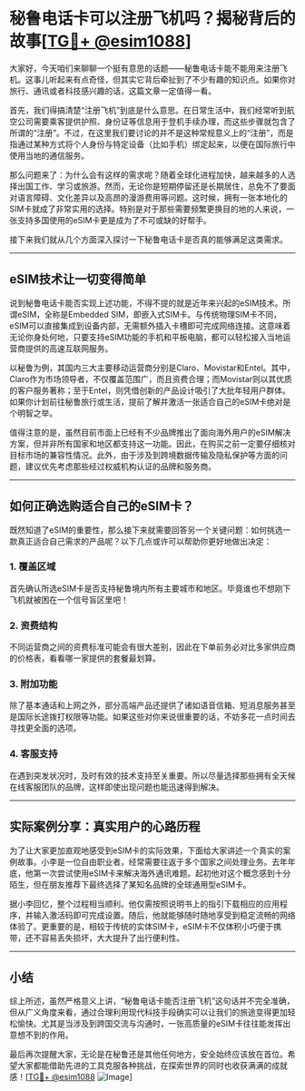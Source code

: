 # 秘鲁电话卡可以注册飞机吗？揭秘背后的故事[[TG💪+ @esim1088](https://t.me/s/esim1088)]

大家好，今天咱们来聊聊一个挺有意思的话题——秘鲁电话卡能不能用来注册飞机。这事儿听起来有点奇怪，但其实它背后牵扯到了不少有趣的知识点。如果你对旅行、通讯或者科技感兴趣的话，这篇文章一定值得一看。

首先，我们得搞清楚“注册飞机”到底是什么意思。在日常生活中，我们经常听到航空公司需要乘客提供护照、身份证等信息用于登机手续办理，而这些步骤就包含了所谓的“注册”。不过，在这里我们要讨论的并不是这种常规意义上的“注册”，而是指通过某种方式将个人身份与特定设备（比如手机）绑定起来，以便在国际旅行中使用当地的通信服务。

那么问题来了：为什么会有这样的需求呢？随着全球化进程加快，越来越多的人选择出国工作、学习或旅游。然而，无论你是短期停留还是长期居住，总免不了要面对语言障碍、文化差异以及高昂的漫游费用等问题。这时候，拥有一张本地化的SIM卡就成了非常实用的选择。特别是对于那些需要频繁更换目的地的人来说，一张支持多国使用的eSIM卡更是成为了不可或缺的好帮手。

接下来我们就从几个方面深入探讨一下秘鲁电话卡是否真的能够满足这类需求。

---

## eSIM技术让一切变得简单

说到秘鲁电话卡能否实现上述功能，不得不提的就是近年来兴起的eSIM技术。所谓eSIM，全称是Embedded SIM，即嵌入式SIM卡。与传统物理SIM卡不同，eSIM可以直接集成到设备内部，无需额外插入卡槽即可完成网络连接。这意味着无论你身处何地，只要支持eSIM功能的手机和平板电脑，都可以轻松接入当地运营商提供的高速互联网服务。

以秘鲁为例，其国内三大主要移动运营商分别是Claro、Movistar和Entel。其中，Claro作为市场领导者，不仅覆盖范围广，而且资费合理；而Movistar则以其优质的客户服务著称；至于Entel，则凭借创新的产品设计吸引了大批年轻用户群体。如果你计划前往秘鲁旅行或生活，提前了解并激活一张适合自己的eSIM卡绝对是个明智之举。

值得注意的是，虽然目前市面上已经有不少品牌推出了面向海外用户的eSIM解决方案，但并非所有国家和地区都支持这一功能。因此，在购买之前一定要仔细核对目标市场的兼容性情况。此外，由于涉及到跨境数据传输及隐私保护等方面的问题，建议优先考虑那些经过权威机构认证的品牌和服务商。

---

## 如何正确选购适合自己的eSIM卡？

既然知道了eSIM的重要性，那么接下来就需要回答另一个关键问题：如何挑选一款真正适合自己需求的产品呢？以下几点或许可以帮助你更好地做出决定：

### 1. **覆盖区域**
   首先确认所选eSIM卡是否支持秘鲁境内所有主要城市和地区。毕竟谁也不想刚下飞机就被困在一个信号盲区里吧！

### 2. **资费结构**
   不同运营商之间的资费标准可能会有很大差别，因此在下单前务必对比多家供应商的价格表，看看哪一家提供的套餐最划算。

### 3. **附加功能**
   除了基本通话和上网之外，部分高端产品还提供了诸如语音信箱、短消息服务甚至是国际长途拨打权限等功能。如果这些对你来说很重要的话，不妨多花一点时间去寻找更全面的选项。

### 4. **客服支持**
   在遇到突发状况时，及时有效的技术支持至关重要。所以尽量选择那些拥有全天候在线客服团队的品牌，这样即使出现问题也能迅速得到解决。

---

## 实际案例分享：真实用户的心路历程

为了让大家更加直观地感受到eSIM卡的实际效果，下面给大家讲述一个真实的案例故事。小李是一位自由职业者，经常需要往返于多个国家之间处理业务。去年年底，他第一次尝试使用eSIM卡来解决海外通讯难题。起初他对这个概念感到十分陌生，但在朋友推荐下最终选择了某知名品牌的全球通用型eSIM卡。

据小李回忆，整个过程相当顺利。他仅需按照说明书上的指引下载相应的应用程序，并输入激活码即可完成设置。随后，他就能够随时随地享受到稳定流畅的网络体验了。更重要的是，相较于传统的实体SIM卡，eSIM卡不仅体积小巧便于携带，还不容易丢失损坏，大大提升了出行便利性。

---

## 小结

综上所述，虽然严格意义上讲，“秘鲁电话卡能否注册飞机”这句话并不完全准确，但从广义角度来看，通过合理利用现代科技手段确实可以让我们的旅途变得更加轻松愉快。尤其是当涉及到跨国交流与沟通时，一张高质量的eSIM卡往往能发挥出意想不到的作用。

最后再次提醒大家，无论是在秘鲁还是其他任何地方，安全始终应该放在首位。希望大家都能借助先进的工具克服各种挑战，在探索世界的同时也收获满满的成就感！[[TG💪+ @esim1088](https://t.me/s/esim1088) ![Image](https://i.postimg.cc/4NQfJmqS/Snipaste-2025-05-13-00-14-12.png)]